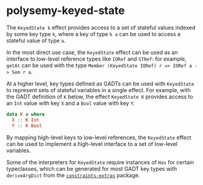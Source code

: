# polysemy-keyed-state

The `KeyedState k` effect provides access to a set of stateful values indexed by some key type `k`, where a key of type `k a` can be used to access a stateful value of type `a`.

In the most direct use case, the `KeyedState` effect can be used as an interface to low-level reference types like `IORef` and `STRef`: for example, `getAt` can be used with the type `Member (KeyedState IORef) r => IORef a -> Sem r a`.

At a higher level, key types defined as GADTs can be used with `KeyedState` to represent sets of stateful variables in a single effect. For example, with the GADT definition of `K` below, the effect `KeyedState K` provides access to an `Int` value with key `X` and a `Bool` value with key `Y`.

```haskell
data K a where
  X :: K Int
  Y :: K Bool
```

By mapping high-level keys to low-level references, the `KeyedState` effect can be used to implement a high-level interface to a set of low-level variables.

Some of the interpreters for `KeyedState` require instances of `Has` for certain typeclasses, which can be generated for most GADT key types with `deriveArgDict` from the [`constraints-extras`](https://hackage.haskell.org/package/constraints-extras) package.
